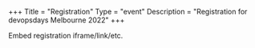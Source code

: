+++
Title = "Registration"
Type = "event"
Description = "Registration for devopsdays Melbourne 2022"
+++

<div style="width:100%; text-align:left;">

Embed registration iframe/link/etc.
</div></div>
</div>
